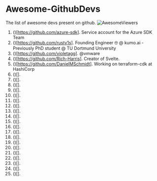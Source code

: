 # Awesome-GithubDevs

The list of awesome devs present on github.
![AwesomeViewers](https://visitor-badge.glitch.me/badge?page_id=sunilrai486.awesomegithubdevs&left_color=green&right_color=red)

1. ()[https://github.com/azure-sdk]. Service account for the Azure SDK Team
2. ()[https://github.com/rusty1s]. Founding Engineer 🤓 @ kumo.ai - Previously PhD student @ TU Dortmund University
3. ()[https://github.com/violetagg]. @vmware
4. ()[https://github.com/Rich-Harris]. Creator of Svelte.
5. ()[https://github.com/DanielMSchmidt]. Working on terraform-cdk at HashiCorp
6. ()[].
7. ()[].
8. ()[].
9. ()[].
10. ()[].
11. ()[].
12. ()[].
13. ()[].
14. ()[].
15. ()[].
16. ()[].
17. ()[].
18. ()[].
19. ()[].
20. ()[].
21. ()[].
22. ()[].
23. ()[].
24. ()[].
25. ()[].
